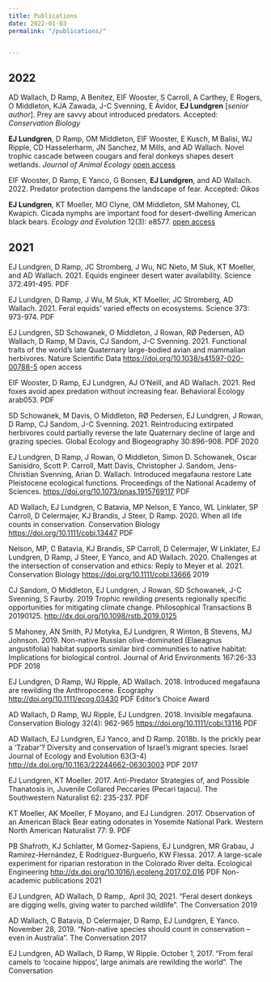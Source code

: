 ```yaml
---
title: Publications
date: 2022-01-03
permalink: "/publications/"


---
```


## 2022

AD Wallach, D Ramp, A Benítez, EIF Wooster, S Carroll, A Carthey, E Rogers, O Middleton, KJA Zawada, J-C Svenning, E Avidor, **EJ Lundgren** [*senior author*]. Prey are savvy about introduced predators. Accepted: *Conservation Biology*

**EJ Lundgren**, D Ramp, OM Middleton, EIF Wooster, E Kusch, M Balisi, WJ Ripple, CD Hasselerharm, JN Sanchez, M Mills, and AD Wallach. Novel trophic cascade between cougars and feral donkeys shapes desert wetlands. *Journal of Animal Ecology* [open access]()

EIF Wooster, D Ramp, E Yanco, G Bonsen, **EJ Lundgren**, and AD Wallach. 2022. Predator protection dampens the landscape of fear. Accepted: *Oikos*

**EJ Lundgren**, KT Moeller, MO Clyne, OM Middleton, SM Mahoney, CL Kwapich. Cicada nymphs are important food for desert-dwelling American black bears. *Ecology and Evolution* 12(3): e8577. [open access]()

## 2021

EJ Lundgren, D Ramp, JC Stromberg, J Wu, NC Nieto, M Sluk, KT Moeller, and AD Wallach. 2021. Equids engineer desert water availability. Science 372:491-495. PDF

EJ Lundgren, D Ramp, J Wu, M Sluk, KT Moeller, JC Stromberg, AD Wallach. 2021. Feral equids’ varied effects on ecosystems. Science 373: 973-974. PDF

EJ Lundgren, SD Schowanek, O Middleton, J Rowan, RØ Pedersen, AD Wallach, D Ramp, M Davis, CJ Sandom, J-C Svenning. 2021. Functional traits of the world’s late Quaternary large-bodied avian and mammalian herbivores. Nature Scientific Data https://doi.org/10.1038/s41597-020-00788-5 open access

EIF Wooster, D Ramp, EJ Lundgren, AJ O’Neill, and AD Wallach. 2021. Red foxes avoid apex predation without increasing fear. Behavioral Ecology arab053. PDF

SD Schowanek, M Davis, O Middleton, RØ Pedersen, EJ Lundgren, J Rowan, D Ramp, CJ Sandom, J-C Svenning. 2021. Reintroducing extirpated herbivores could partially reverse the late Quaternary decline of large and grazing species. Global Ecology and Biogeography 30:896-908. PDF
2020

EJ Lundgren, D Ramp, J Rowan, O Middleton, Simon D. Schowanek, Oscar Sanisidro, Scott P. Carroll, Matt Davis, Christopher J. Sandom, Jens-Christian Svenning, Arian D. Wallach. Introduced megafauna restore Late Pleistocene ecological functions. Proceedings of the National Academy of Sciences. https://doi.org/10.1073/pnas.1915769117 PDF

AD Wallach, EJ Lundgren, C Batavia, MP Nelson, E Yanco, WL Linklater, SP Carroll, D Celermajer, KJ Brandis, J Steer, D Ramp. 2020. When all life counts in conservation. Conservation Biology https://doi.org/10.1111/cobi.13447 PDF

Nelson, MP, C Batavia, KJ Brandis, SP Carroll, D Celermajer, W Linklater, EJ Lundgren, D Ramp, J Steer, E Yanco, and AD Wallach. 2020. Challenges at the intersection of conservation and ethics: Reply to Meyer et al. 2021. Conservation Biology https://doi.org/10.1111/cobi.13666
2019

CJ Sandom, O Middleton, EJ Lundgren, J Rowan, SD Schowanek, J-C Svenning, S Faurby. 2019 Trophic rewilding presents regionally specific opportunities for mitigating climate change. Philosophical Transactions B 20190125. http://dx.doi.org/10.1098/rstb.2019.0125

S Mahoney, AN Smith, PJ Motyka, EJ Lundgren, R Winton, B Stevens, MJ Johnson. 2019. Non-native Russian olive-dominated (Elaeagnus angustifolia) habitat supports similar bird communities to native habitat: Implications for biological control. Journal of Arid Environments 167:26-33 PDF
2018

EJ Lundgren, D Ramp, WJ Ripple, AD Wallach. 2018. Introduced megafauna are rewilding the Anthropocene. Ecography http://doi.org/10.1111/ecog.03430 PDF Editor’s Choice Award

AD Wallach, D Ramp, WJ Ripple, EJ Lundgren. 2018. Invisible megafauna. Conservation Biology 32(4): 962-965 https://doi.org/10.1111/cobi.13116 PDF

AD Wallach, EJ Lundgren, EJ Yanco, and D Ramp. 2018b. Is the prickly pear a ‘Tzabar’? Diversity and conservation of Israel’s migrant species. Israel Journal of Ecology and Evolution 63(3-4) http://dx.doi.org/10.1163/22244662-06303003 PDF
2017

EJ Lundgren, KT Moeller. 2017. Anti-Predator Strategies of, and Possible Thanatosis in, Juvenile Collared Peccaries (Pecari tajacu). The Southwestern Naturalist 62: 235-237. PDF

KT Moeller, AK Moeller, F Moyano, and EJ Lundgren. 2017. Observation of an American Black Bear eating odonates in Yosemite National Park. Western North American Naturalist 77: 9. PDF

PB Shafroth, KJ Schlatter, M Gomez-Sapiens, EJ Lundgren, MR Grabau, J Ramírez-Hernández, E Rodríguez-Burgueño, KW Flessa. 2017. A large-scale experiment for riparian restoration in the Colorado River delta. Ecological Engineering http://dx.doi.org/10.1016/j.ecoleng.2017.02.016 PDF
Non-academic publications
2021

EJ Lundgren, AD Wallach, D Ramp,. April 30, 2021. “Feral desert donkeys are digging wells, giving water to parched wildlife”. The Conversation
2019

AD Wallach, C Batavia, D Celermajer, D Ramp, EJ Lundgren, E Yanco. November 28, 2019. “Non-native species should count in conservation – even in Australia”. The Conversation
2017

EJ Lundgren, AD Wallach, D Ramp, W Ripple. October 1, 2017. “From feral camels to ‘cocaine hippos’, large animals are rewilding the world”. The Conversation